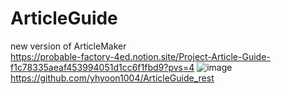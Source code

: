 # ArticleGuide
new version of ArticleMaker  
https://probable-factory-4ed.notion.site/Project-Article-Guide-f1c78335aeaf453994051d1cc6f1fbd9?pvs=4
![image](https://github.com/yhyoon1004/ArticleGuide/assets/79188190/f8f8508d-fc6d-4744-8ee5-349ab923e10a)  
https://github.com/yhyoon1004/ArticleGuide_rest
